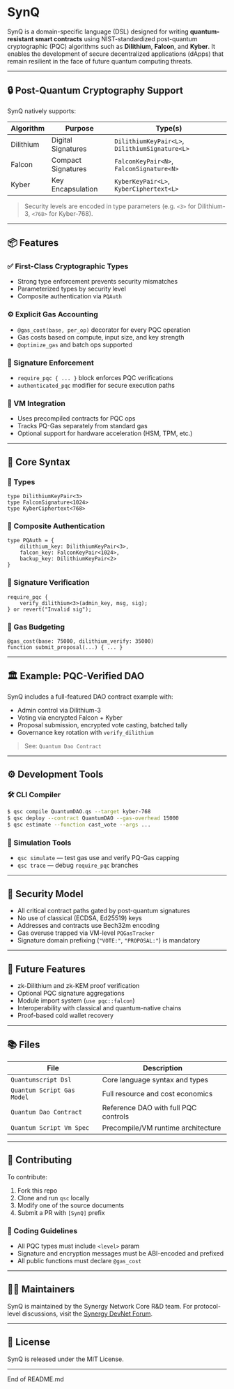 # SynQ

SynQ is a domain-specific language (DSL) designed for writing **quantum-resistant smart contracts** using NIST-standardized post-quantum cryptographic (PQC) algorithms such as **Dilithium**, **Falcon**, and **Kyber**. It enables the development of secure decentralized applications (dApps) that remain resilient in the face of future quantum computing threats.

---

## 🔒 Post-Quantum Cryptography Support
SynQ natively supports:

| Algorithm | Purpose | Type(s) |
|----------|---------|---------|
| Dilithium | Digital Signatures | `DilithiumKeyPair<L>`, `DilithiumSignature<L>` |
| Falcon | Compact Signatures | `FalconKeyPair<N>`, `FalconSignature<N>` |
| Kyber | Key Encapsulation | `KyberKeyPair<L>`, `KyberCiphertext<L>` |

> Security levels are encoded in type parameters (e.g. `<3>` for Dilithium-3, `<768>` for Kyber-768).

---

## 📦 Features

### ✅ First-Class Cryptographic Types
- Strong type enforcement prevents security mismatches
- Parameterized types by security level
- Composite authentication via `PQAuth`

### ⚙️ Explicit Gas Accounting
- `@gas_cost(base, per_op)` decorator for every PQC operation
- Gas costs based on compute, input size, and key strength
- `@optimize_gas` and batch ops supported

### 🔐 Signature Enforcement
- `require_pqc { ... }` block enforces PQC verifications
- `authenticated_pqc` modifier for secure execution paths

### 🧠 VM Integration
- Uses precompiled contracts for PQC ops
- Tracks PQ-Gas separately from standard gas
- Optional support for hardware acceleration (HSM, TPM, etc.)

---

## 🧰 Core Syntax

### 🔧 Types
```quantumscript
type DilithiumKeyPair<3>
type FalconSignature<1024>
type KyberCiphertext<768>
```

### 🔑 Composite Authentication
```quantumscript
type PQAuth = {
    dilithium_key: DilithiumKeyPair<3>,
    falcon_key: FalconKeyPair<1024>,
    backup_key: DilithiumKeyPair<2>
}
```

### 🧪 Signature Verification
```quantumscript
require_pqc {
    verify_dilithium<3>(admin_key, msg, sig);
} or revert("Invalid sig");
```

### 💸 Gas Budgeting
```quantumscript
@gas_cost(base: 75000, dilithium_verify: 35000)
function submit_proposal(...) { ... }
```

---

## 🏛 Example: PQC-Verified DAO
SynQ includes a full-featured DAO contract example with:
- Admin control via Dilithium-3
- Voting via encrypted Falcon + Kyber
- Proposal submission, encrypted vote casting, batched tally
- Governance key rotation with `verify_dilithium`

> See: `Quantum Dao Contract`

---

## ⚙️ Development Tools

### 🛠 CLI Compiler
```bash
$ qsc compile QuantumDAO.qs --target kyber-768
$ qsc deploy --contract QuantumDAO --gas-overhead 15000
$ qsc estimate --function cast_vote --args ...
```

### 🧪 Simulation Tools
- `qsc simulate` — test gas use and verify PQ-Gas capping
- `qsc trace` — debug `require_pqc` branches

---

## 🔐 Security Model
- All critical contract paths gated by post-quantum signatures
- No use of classical (ECDSA, Ed25519) keys
- Addresses and contracts use Bech32m encoding
- Gas overuse trapped via VM-level `PQGasTracker`
- Signature domain prefixing (`"VOTE:"`, `"PROPOSAL:"`) is mandatory

---

## 🔮 Future Features
- zk-Dilithium and zk-KEM proof verification
- Optional PQC signature aggregations
- Module import system (`use pqc::falcon`)
- Interoperability with classical and quantum-native chains
- Proof-based cold wallet recovery

---

## 📚 Files
| File | Description |
|------|-------------|
| `Quantumscript Dsl` | Core language syntax and types |
| `Quantum Script Gas Model` | Full resource and cost economics |
| `Quantum Dao Contract` | Reference DAO with full PQC controls |
| `Quantum Script Vm Spec` | Precompile/VM runtime architecture |

---

## 🤝 Contributing
To contribute:
1. Fork this repo
2. Clone and run `qsc` locally
3. Modify one of the source documents
4. Submit a PR with `[SynQ]` prefix

### 📜 Coding Guidelines
- All PQC types must include `<level>` param
- Signature and encryption messages must be ABI-encoded and prefixed
- All public functions must declare `@gas_cost`

---

## 👨‍🚀 Maintainers
SynQ is maintained by the Synergy Network Core R&D team. For protocol-level discussions, visit the [Synergy DevNet Forum](https://forum.synergynet.dev).

---

## 🧠 License
SynQ is released under the MIT License.

---

End of README.md
